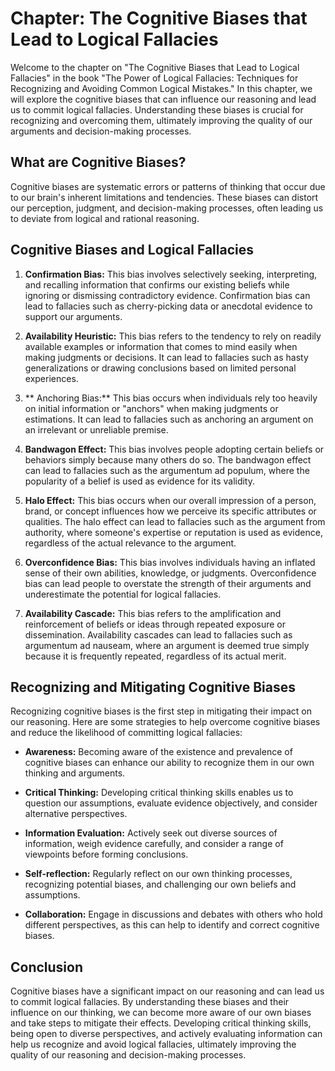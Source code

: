 Chapter: The Cognitive Biases that Lead to Logical Fallacies
============================================================

Welcome to the chapter on "The Cognitive Biases that Lead to Logical Fallacies" in the book "The Power of Logical Fallacies: Techniques for Recognizing and Avoiding Common Logical Mistakes." In this chapter, we will explore the cognitive biases that can influence our reasoning and lead us to commit logical fallacies. Understanding these biases is crucial for recognizing and overcoming them, ultimately improving the quality of our arguments and decision-making processes.

What are Cognitive Biases?
--------------------------

Cognitive biases are systematic errors or patterns of thinking that occur due to our brain's inherent limitations and tendencies. These biases can distort our perception, judgment, and decision-making processes, often leading us to deviate from logical and rational reasoning.

Cognitive Biases and Logical Fallacies
--------------------------------------

1. **Confirmation Bias:** This bias involves selectively seeking, interpreting, and recalling information that confirms our existing beliefs while ignoring or dismissing contradictory evidence. Confirmation bias can lead to fallacies such as cherry-picking data or anecdotal evidence to support our arguments.

2. **Availability Heuristic:** This bias refers to the tendency to rely on readily available examples or information that comes to mind easily when making judgments or decisions. It can lead to fallacies such as hasty generalizations or drawing conclusions based on limited personal experiences.

3. \*\* Anchoring Bias:\*\* This bias occurs when individuals rely too heavily on initial information or "anchors" when making judgments or estimations. It can lead to fallacies such as anchoring an argument on an irrelevant or unreliable premise.

4. **Bandwagon Effect:** This bias involves people adopting certain beliefs or behaviors simply because many others do so. The bandwagon effect can lead to fallacies such as the argumentum ad populum, where the popularity of a belief is used as evidence for its validity.

5. **Halo Effect:** This bias occurs when our overall impression of a person, brand, or concept influences how we perceive its specific attributes or qualities. The halo effect can lead to fallacies such as the argument from authority, where someone's expertise or reputation is used as evidence, regardless of the actual relevance to the argument.

6. **Overconfidence Bias:** This bias involves individuals having an inflated sense of their own abilities, knowledge, or judgments. Overconfidence bias can lead people to overstate the strength of their arguments and underestimate the potential for logical fallacies.

7. **Availability Cascade:** This bias refers to the amplification and reinforcement of beliefs or ideas through repeated exposure or dissemination. Availability cascades can lead to fallacies such as argumentum ad nauseam, where an argument is deemed true simply because it is frequently repeated, regardless of its actual merit.

Recognizing and Mitigating Cognitive Biases
-------------------------------------------

Recognizing cognitive biases is the first step in mitigating their impact on our reasoning. Here are some strategies to help overcome cognitive biases and reduce the likelihood of committing logical fallacies:

* **Awareness:** Becoming aware of the existence and prevalence of cognitive biases can enhance our ability to recognize them in our own thinking and arguments.

* **Critical Thinking:** Developing critical thinking skills enables us to question our assumptions, evaluate evidence objectively, and consider alternative perspectives.

* **Information Evaluation:** Actively seek out diverse sources of information, weigh evidence carefully, and consider a range of viewpoints before forming conclusions.

* **Self-reflection:** Regularly reflect on our own thinking processes, recognizing potential biases, and challenging our own beliefs and assumptions.

* **Collaboration:** Engage in discussions and debates with others who hold different perspectives, as this can help to identify and correct cognitive biases.

Conclusion
----------

Cognitive biases have a significant impact on our reasoning and can lead us to commit logical fallacies. By understanding these biases and their influence on our thinking, we can become more aware of our own biases and take steps to mitigate their effects. Developing critical thinking skills, being open to diverse perspectives, and actively evaluating information can help us recognize and avoid logical fallacies, ultimately improving the quality of our reasoning and decision-making processes.
